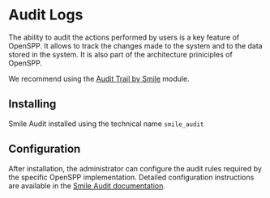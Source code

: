 # Audit Logs

The ability to audit the actions performed by users is a key feature of OpenSPP. It allows to track the
changes made to the system and to the data stored in the system. It is also part of the architecture
priniciples of OpenSPP.

We recommend using the [Audit Trail by Smile](https://apps.odoo.com/apps/modules/15.0/smile_audit/) module.

## Installing

Smile Audit installed using the technical name `smile_audit`

## Configuration

After installation, the administrator can configure the audit rules required by the specific OpenSPP
implementation. Detailed configuration instructions are available in the
[Smile Audit documentation](https://apps.odoo.com/apps/modules/15.0/smile_audit/).
